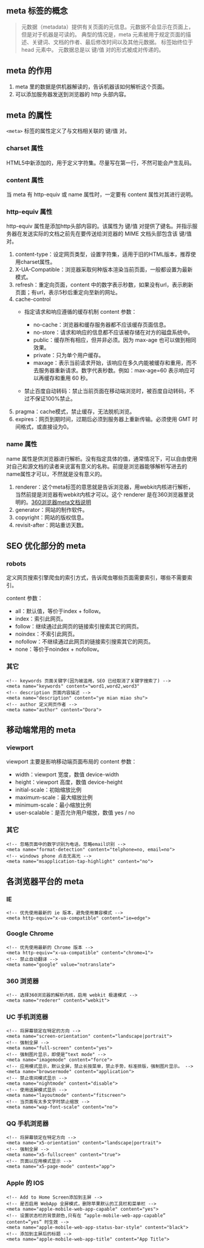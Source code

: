 ## meta 标签的概念

> 元数据（metadata）提供有关页面的元信息。元数据不会显示在页面上，但是对于机器是可读的。
> 典型的情况是，meta 元素被用于规定页面的描述、关键词、文档的作者、最后修改时间以及其他元数据。 标签始终位于 head 元素中。
> 元数据总是以 键/值 对的形式被成对传递的。

## meta 的作用
1. meta 里的数据是供机器解读的，告诉机器该如何解析这个页面。
2. 可以添加服务器发送到浏览器的 http 头部内容。


## meta 的属性
`<meta>` 标签的属性定义了与文档相关联的 键/值 对。

### charset 属性
HTML5中新添加的，用于定义字符集。尽量写在第一行，不然可能会产生乱码。
	<meta charset="UTF-8">  

### content 属性
当 meta 有 http-equiv 或 name 属性时，一定要有 content 属性对其进行说明。

### http-equiv 属性
http-equiv 属性是添加http头部内容的。该属性为 键/值 对提供了键名。并指示服务器在发送实际的文档之前先在要传送给浏览器的 MIME 文档头部包含该 键/值 对。
1. content-type：设定网页类型，设置字符集，适用于旧的HTML版本，推荐使用charset属性。
   	<meta http-equiv="content-Type" content="text/html;charset=utf-8">
2. X-UA-Compatible：浏览器采取何种版本渲染当前页面，一般都设置为最新模式。
   	<meta http-equiv="X-UA-Compatible" content="IE=edge,chrome=1">
3. refresh：重定向页面，content 中的数字表示秒数，如果没有url，表示刷新页面；有url，表示5秒后重定向至新的网址。
   	<meta http-equiv="refresh" content="5;url=https://www.baidu.com">
4. cache-control
   - 指定请求和响应遵循的缓存机制
     	<meta http-equiv="cache-control" content="no-cache">
     content 参数：
     - no-cache：浏览器和缓存服务器都不应该缓存页面信息。
     - no-store：请求和响应的信息都不应该被存储在对方的磁盘系统中。
     - public：缓存所有相应，但并非必须。因为 max-age 也可以做到相同效果。
     - private：只为单个用户缓存。
     - maxage：表示当前请求开始，该响应在多久内能被缓存和重用，而不去服务器重新请求。数字代表秒数。例如：max-age=60 表示响应可以再缓存和重用 60 秒。

   - 禁止百度自动转码：禁止当前页面在移动端浏览时，被百度自动转码，不过不保证100%禁止。
     	<meta http-equiv="cache-control" content="no-siteapp">
     	<meta http-equiv="cache-control" content="no-transform">
5. pragma：cache模式，禁止缓存，无法脱机浏览。
   	<meta http-equiv="pragma" content="no-cache">
6. expires：网页到期时间，过期后必须到服务器上重新传输。必须使用 GMT 时间格式，或直接设为0。
   	<meta http-equiv="expires" content="0">


### name 属性
name 属性是供浏览器进行解析。没有指定具体的值，通常情况下，可以自由使用对自己和源文档的读者来说富有意义的名称。前提是浏览器能够解析写进去的name属性才可以，不然就是没有意义的。
1. renderer：这个meta标签的意思就是告诉浏览器，用webkit内核进行解析，当然前提是浏览器有webkit内核才可以。这个 renderer 是在360浏览器里说明的。[360浏览器meta文档说明](http://se.360.cn/v6/help/meta.html)
   	<meta name="renderer" content="webkit|ie-comp|ie-stand">
2. generator：网站的制作软件。
3. copyright：网站的版权信息。
4. revisit-after：网站重访天数。




## SEO 优化部分的 meta

### robots
定义网页搜索引擎爬虫的索引方式，告诉爬虫哪些页面需要索引，哪些不需要索引。
	<meta name="robots" content="index,follow">

content 参数：
- all：默认值，等价于index + follow。
- index：索引此网页。
- follow：继续通过此网页的链接索引搜索其它的网页。
- noindex：不索引此网页。
- nofollow：不继续通过此网页的链接索引搜索其它的网页。
- none：等价于noindex + nofollow。

### 其它
	<!-- keywords 页面关键字(因为被滥用，SEO 已经取消了关键字搜索了) -->
	<meta name="keywords" content="word1,word2,word3"
	<!-- description 页面内容描述 -->
	<meta name="description" content="ye mian miao shu">
	<!-- author 定义网页作者 -->
	<meta name="author" content="Dora">



## 移动端常用的 meta

### viewport
viewport 主要是影响移动端页面布局的
	<meta name="viewport" content="width=device-width, initial-scale=1.0, user-scalable=no, maximum-scale=1.0, minimum-scale=1.0">
content 参数：
- width：viewport 宽度，数值 device-width
- height：viewport 高度，数值 device-height
- initial-scale：初始缩放比例
- maximum-scale：最大缩放比例
- minimum-scale：最小缩放比例
- user-scalable：是否允许用户缩放，数值 yes / no


### 其它
	<!-- 忽略页面中的数字识别为电话，忽略email识别 -->
	<meta name="format-detection" content="telphone=no, email=no">
	<!-- windows phone 点击无高光 -->
	<meta name="msapplication-tap-highlight" content="no">




## 各浏览器平台的 meta

### IE
	<!-- 优先使用最新的 ie 版本，避免使用兼容模式 -->
	<meta http-equiv="x-ua-compatible" content="ie=edge">


### Google Chrome
	<!-- 优先使用最新的 Chrome 版本 -->
	<meta http-equiv="x-ua-compatible" content="chrome=1">
	<!-- 禁止自动翻译 -->
	<meta name="google" value="notranslate">


### 360 浏览器
	<!-- 选择360浏览器的解析内核，启用 webkit 极速模式 -->
	<meta name="rederer" content="webkit">

### UC 手机浏览器
	<!-- 将屏幕锁定在特定的方向 -->
	<meta name="screen-orientation" content="landscape|portrait">
	<!-- 强制全屏 -->
	<meta name="full-screen" content="yes">
	<!-- 强制图片显示，即使是“text mode" -->
	<meta name="imagemode" content="force">
	<!-- 应用模式显示，默认全屏，禁止长按菜单，禁止手势，标准排版，强制图片显示。 -->
	<meta name="browsermode" content="application">
	<!-- 禁止夜间模式显示 -->
	<meta name="nightmode" content="disable">
	<!-- 使用适屏模式显示 -->
	<meta name="layoutmode" content="fitscreen">
	<!-- 当页面有太多文字时禁止缩放 -->
	<meta name="wap-font-scale" content="no">


### QQ 手机浏览器
	<!-- 将屏幕锁定在特定方向 -->
	<meta name="x5-orientation" content="landscape|portrait">
	<!-- 强制全屏 -->
	<meta name="x5-fullscreen" content="true">
	<!-- 页面以应用模式显示 -->
	<meta name="x5-page-mode" content="app">


### Apple 的 IOS
	<!-- Add to Home Screen添加到主屏 -->
	<!-- 是否启用 WebApp 全屏模式，删除苹果默认的工具栏和菜单栏 -->
	<meta name="apple-mobile-web-app-capable" content="yes">
	<!-- 设置状态栏的背景颜色,只有在 “apple-mobile-web-app-capable” content=”yes” 时生效 -->
	<meta name="apple-mobile-web-app-status-bar-style" content="black">
	<!-- 添加到主屏后的标题 -->
	<meta name="apple-mobile-web-app-title" content="App Title">



















